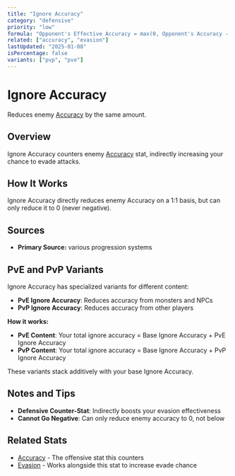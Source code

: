 ```yaml
---
title: "Ignore Accuracy"
category: "defensive"
priority: "low"
formula: "Opponent's Effective Accuracy = max(0, Opponent's Accuracy - Your Ignore Accuracy)"
related: ["accuracy", "evasion"]
lastUpdated: "2025-01-08"
isPercentage: false
variants: ["pvp", "pve"]
---
```


# Ignore Accuracy

Reduces enemy [Accuracy](/stats/accuracy) by the same amount.

## Overview

Ignore Accuracy counters enemy [Accuracy](/stats/accuracy) stat, indirectly increasing your chance to evade attacks.

## How It Works

Ignore Accuracy directly reduces enemy Accuracy on a 1:1 basis, but can only reduce it to 0 (never negative).

## Sources

- **Primary Source:** various progression systems

## PvE and PvP Variants

Ignore Accuracy has specialized variants for different content:

- **PvE Ignore Accuracy**: Reduces accuracy from monsters and NPCs
- **PvP Ignore Accuracy**: Reduces accuracy from other players

**How it works:**
- **PvE Content**: Your total ignore accuracy = Base Ignore Accuracy + PvE Ignore Accuracy
- **PvP Content**: Your total ignore accuracy = Base Ignore Accuracy + PvP Ignore Accuracy

These variants stack additively with your base Ignore Accuracy.

## Notes and Tips

- **Defensive Counter-Stat**: Indirectly boosts your evasion effectiveness
- **Cannot Go Negative**: Can only reduce enemy accuracy to 0, not below

## Related Stats

- [Accuracy](/stats/accuracy) - The offensive stat this counters
- [Evasion](/stats/evasion) - Works alongside this stat to increase evade chance